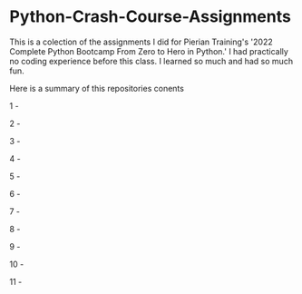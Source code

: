 # Python-Crash-Course-Assignments
This is a colection of the assignments I did for Pierian Training's '2022 Complete Python Bootcamp From Zero to Hero in Python.' I had practically no coding experience before this class. I learned so much and had so much fun.

Here is a summary of this repositories conents

1 - 

2 - 

3 - 

4 - 

5 -

6 - 

7 -

8 -

9 -

10 -

11 - 
